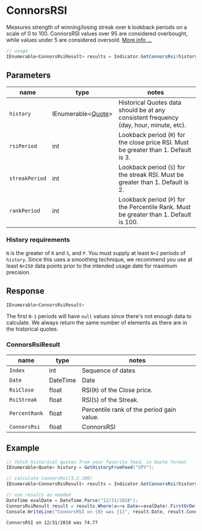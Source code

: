 ﻿# ConnorsRSI

Measures strength of winning/losing streak over `N` lookback periods on a scale of 0 to 100.  ConnorsRSI values over 95 are considered overbought, while values under 5 are considered oversold.
[More info ...](https://www.qmatix.com/ConnorsRSI-Pullbacks-Guidebook.pdf)

```csharp
// usage
IEnumerable<ConnorsRsiResult> results = Indicator.GetConnorsRsi(history, rsiPeriod, streakPeriod, rankPeriod);  
```

## Parameters

| name | type | notes
| -- |-- |--
| `history` | IEnumerable\<[Quote](/GUIDE.md#Quote)\> | Historical Quotes data should be at any consistent frequency (day, hour, minute, etc).
| `rsiPeriod` | int | Lookback period (`R`) for the close price RSI.  Must be greater than 1.  Default is 3.
| `streakPeriod` | int | Lookback period (`S`) for the streak RSI.  Must be greater than 1.  Default is 2.
| `rankPeriod` | int | Lookback period (`P`) for the Percentile Rank.  Must be greater than 1.  Default is 100.

### History requirements

`N` is the greater of `R` and `S`, and `P`.  You must supply at least `N+2` periods of `history`.  Since this uses a smoothing technique, we recommend you use at least `N+250` data points prior to the intended usage date for maximum precision.

## Response

```csharp
IEnumerable<ConnorsRsiResult>
```

The first `N-1` periods will have `null` values since there's not enough data to calculate.  We always return the same number of elements as there are in the historical quotes.

### ConnorsRsiResult

| name | type | notes
| -- |-- |--
| `Index` | int | Sequence of dates
| `Date` | DateTime | Date
| `RsiClose` | float | RSI(`R`) of the Close price.
| `RsiStreak` | float | RSI(`S`) of the Streak.
| `PercentRank` | float | Percentile rank of the period gain value.
| `ConnorsRsi` | float | ConnorsRSI

## Example

```csharp
// fetch historical quotes from your favorite feed, in Quote format
IEnumerable<Quote> history = GetHistoryFromFeed("SPY");

// calculate ConnorsRsi(3,2.100)
IEnumerable<ConnorsRsiResult> results = Indicator.GetConnorsRsi(history,3,2,100);

// use results as needed
DateTime evalDate = DateTime.Parse("12/31/2018");
ConnorsRsiResult result = results.Where(x=>x.Date==evalDate).FirstOrDefault();
Console.WriteLine("ConnorsRSI on {0} was {1}", result.Date, result.ConnorsRsi);
```

```bash
ConnorsRSI on 12/31/2018 was 74.77
```
